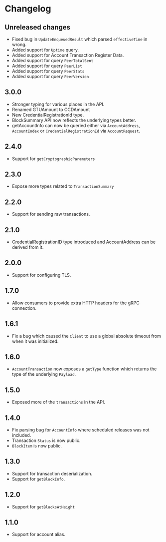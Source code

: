 # Changelog

## Unreleased changes

- Fixed bug in `UpdateEnqueuedResult` which parsed `effectiveTime` in wrong.
- Added support for `Uptime` query.
- Added support for Account Transaction Register Data.
- Added support for query `PeerTotalSent`
- Added support for query `PeerList`
- Added support for query `PeerStats`
- Added support for query `PeerVersion`

## 3.0.0
- Stronger typing for various places in the API. 
- Renamed GTUAmount to CCDAmount
- New CredentialRegistrationId type.
- BlockSummary API now reflects the underlying types better.
- getAccountInfo can now be queried either via `AccountAddress`, `AccountIndex` or `CredentialRegistrationId` via `AccountRequest`.

## 2.4.0
- Support for `getCryptographicParameters`

## 2.3.0
- Expose more types related to `TransactionSummary`

## 2.2.0
- Support for sending raw transactions.

## 2.1.0
- CredentialRegistrationID type introduced and AccountAddress can be derived from it.

## 2.0.0
- Support for configuring TLS.

## 1.7.0
- Allow consumers to provide extra HTTP headers for the gRPC connection.

## 1.6.1
- Fix a bug which caused the `Client` to use a global absolute timeout from when it was initialized.

## 1.6.0
- `AccountTransaction` now exposes a `getType` function which
   returns the type of the underlying `Payload`.

## 1.5.0
- Exposed more of the `transactions` in the API.

## 1.4.0
- Fix parsing bug for `AccountInfo` where scheduled releases was not included.
- Transaction `Status` is now public.
- `BlockItem` is now public.

## 1.3.0
- Support for transaction deserialization.
- Support for `getBlockInfo`.

## 1.2.0
- Support for `getBlocksAtHeight`

## 1.1.0
- Support for account alias.
